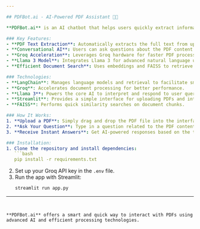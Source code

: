 ```yaml
---

## PDFBot.ai - AI-Powered PDF Assistant 🤖📄

**PDFBot.ai** is an AI chatbot that helps users quickly extract information and answer questions from uploaded PDF documents. Utilizing technologies like LangChain, Llama 3, and Groq API, it offers fast, accurate responses, making it perfect for users who need to analyze PDF content efficiently.

### Key Features:
- **PDF Text Extraction**: Automatically extracts the full text from uploaded PDFs for processing.
- **Conversational AI**: Users can ask questions about the PDF content and get relevant answers.
- **Groq Acceleration**: Leverages Groq hardware for faster PDF processing and reduced latency.
- **Llama 3 Model**: Integrates Llama 3 for advanced natural language understanding and accurate answers.
- **Efficient Document Search**: Uses embeddings and FAISS to retrieve and organize document chunks based on the query.

### Technologies:
- **LangChain**: Manages language models and retrieval to facilitate smooth conversation flow.
- **Groq**: Accelerates document processing for better performance.
- **Llama 3**: Powers the core AI to interpret and respond to user queries.
- **Streamlit**: Provides a simple interface for uploading PDFs and interacting with the chatbot.
- **FAISS**: Performs quick similarity searches on document chunks.

### How It Works:
1. **Upload a PDF**: Simply drag and drop the PDF file into the interface.
2. **Ask Your Question**: Type in a question related to the PDF content.
3. **Receive Instant Answers**: Get AI-powered responses based on the text within the PDF.

### Installation:
1. Clone the repository and install dependencies:
   ```bash
   pip install -r requirements.txt
   ```
2. Set up your Groq API key in the `.env` file.
3. Run the app with Streamlit:
   ```bash
   streamlit run app.py
   ```

---
```


**PDFBot.ai** offers a smart and quick way to interact with PDFs using advanced AI and efficient processing technologies.
